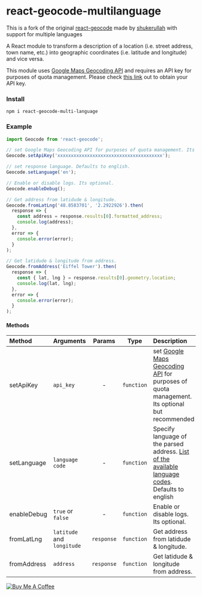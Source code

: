 # react-geocode-multilanguage

This is a fork of the original [react-geocode](https://github.com/shukerullah/react-geocode) made by [shukerullah](https://github.com/shukerullah) with support for multiple languages

A React module to transform a description of a location (i.e. street address, town name, etc.) into geographic coordinates (i.e. latitude and longitude) and vice versa.

This module uses [Google Maps Geocoding API](https://developers.google.com/maps/documentation/geocoding/intro) and requires an API key for purposes of quota management. Please check [this link](https://developers.google.com/maps/documentation/geocoding/get-api-key) out to obtain your API key.

### Install

```shell
npm i react-geocode-multi-language
```

### Example

```js
import Geocode from 'react-geocode';

// set Google Maps Geocoding API for purposes of quota management. Its optional but recommended.
Geocode.setApiKey('xxxxxxxxxxxxxxxxxxxxxxxxxxxxxxxxxxxxxxx');

// set response language. Defaults to english.
Geocode.setLanguage('en');

// Enable or disable logs. Its optional.
Geocode.enableDebug();

// Get address from latidude & longitude.
Geocode.fromLatLng('48.8583701', '2.2922926').then(
  response => {
    const address = response.results[0].formatted_address;
    console.log(address);
  },
  error => {
    console.error(error);
  }
);

// Get latidude & longitude from address.
Geocode.fromAddress('Eiffel Tower').then(
  response => {
    const { lat, lng } = response.results[0].geometry.location;
    console.log(lat, lng);
  },
  error => {
    console.error(error);
  }
);
```

#### Methods

| Method      | Arguments                  |   Params   |    Type    | Description                                                                                                                                                      |
| :---------- | :------------------------- | :--------: | :--------: | :--------------------------------------------------------------------------------------------------------------------------------------------------------------- |
| setApiKey   | `api_key`                  |     -      | `function` | set [Google Maps Geocoding API](https://developers.google.com/maps/documentation/geocoding/intro) for purposes of quota management. Its optional but recommended |
| setLanguage | `language code`            |     -      | `function` | Specify language of the parsed address. [List of the available language codes](https://developers.google.com/maps/faq#languagesupport). Defaults to english      |
| enableDebug | `true` or `false`          |     -      | `function` | Enable or disable logs. Its optional.                                                                                                                            |
| fromLatLng  | `latitude` and `longitude` | `response` | `function` | Get address from latidude & longitude.                                                                                                                           |
| fromAddress | `address`                  | `response` | `function` | Get latidude & longitude from address.                                                                                                                           |

<a href="https://www.buymeacoffee.com/ugoromi" target="_blank"><img src="https://www.buymeacoffee.com/assets/img/custom_images/orange_img.png" alt="Buy Me A Coffee" style="height: auto !important;width: auto !important;" ></a>

